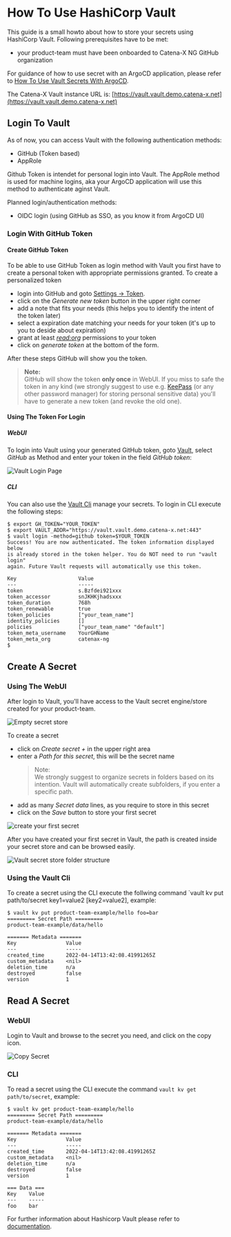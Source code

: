 # How To Use HashiCorp Vault

This guide is a small howto about how to store your secrets using HashiCorp Vault. Following prerequisites have to be 
met:

- your product-team must have been onboarded to Catena-X NG GitHub organization

For guidance of how to use secret with an ArgoCD application, please refer to 
[How To Use Vault Secrets With ArgoCD](./howto-use-vault-secrets-with-argocd.md).

The Catena-X Vault instance URL is: [https://vault.vault.demo.catena-x.net](https://vault.vault.demo.catena-x.net) 

## Login To Vault
As of now, you can access Vault with the following authentication methods:
- GitHub (Token based)
- AppRole

Github Token is intendet for personal login into Vault. The AppRole method is used for machine logins, aka your ArgoCD 
application will use this method to authenticate aginst Vault.

Planned login/authentication methods:
- OIDC login (using GitHub as SSO, as you know it from ArgoCD UI)

### Login With GitHub Token
#### Create GitHub Token
To be able to use GitHub Token as login method with Vault you first have to create a personal token with appropriate
permissions granted. To create a personalized token 
- login into GitHub and goto [Settings -> Token](https://github.com/settings/tokens).
- click on the _Generate new token_ button in the upper right corner 
- add a note that fits your needs (this helps you to identify the intent of the token later)
- select a expiration date matching your needs for your token (it's up to you to deside about expiration)
- grant at least [_read:org_](https://www.vaultproject.io/docs/auth/github) permissions to your token
- click on _generate token_ at the bottom of the form.

After these steps GitHub will show you the token.
> **Note:**<br>
> GitHub will show the token **only once** in WebUI. If you miss to safe the token in any kind (we strongly suggest to 
> use e.g. [KeePass](https://keepass.info) (or any other password manager) for storing personal sensitive data) you'll 
> have to generate a new token (and revoke the old one).

#### Using The Token For Login
##### WebUI
To login into Vault using your generated GitHub token, goto [Vault](https://vault.vault.demo.catena-x.net), select 
_GitHub_ as Method and enter your token in the field _GitHub token_:

![Vault Login Page](./assets/vault-login-page.png)

##### CLI
You can also use the [Vault Cli](https://www.vaultproject.io/downloads) manage your secrets. To login in CLI execute the 
following steps:

```shell
$ export GH_TOKEN="YOUR_TOKEN"
$ export VAULT_ADDR="https://vault.vault.demo.catena-x.net:443"
$ vault login -method=github token=$YOUR_TOKEN
Success! You are now authenticated. The token information displayed below
is already stored in the token helper. You do NOT need to run "vault login"
again. Future Vault requests will automatically use this token.

Key                    Value
---                    -----
token                  s.Bzfdei921xxx
token_accessor         snJKHKjhadsxxx
token_duration         768h
token_renewable        true
token_policies         ["your_team_name"]
identity_policies      []
policies               ["your_team_name" "default"]
token_meta_username    YourGHName
token_meta_org         catenax-ng
$
```

## Create A Secret
### Using The WebUI
After login to Vault, you'll have access to the Vault secret engine/store created for your product-team. 

![Empty secret store](assets/vault-empty-store.png)

To create a secret
- click on _Create secret +_ in the upper right area
- enter a _Path for this secret_, this will be the secret name<br>
  > Note:<br>
  > We strongly suggest to organize secrets in folders based on its intention. Vault will automatically create subfolders, 
  if you enter a specific path.
- add as many _Secret data_ lines, as you require to store in this secret
- click on the _Save_ button to store your first secret

![create your first secret](assets/vault-add-first-secret.png)

After you have created your first secret in Vault, the path is created inside your secret store and can be browsed easily.

![Vault secret store folder structure](assets/vault-folder-structure.png)

### Using the Vault Cli
To create a secret using the CLI execute the follwing command `vault kv put path/to/secret key1=value2 [key2=value2], 
example:

```shell
$ vault kv put product-team-example/hello foo=bar
========= Secret Path =========
product-team-example/data/hello

======= Metadata =======
Key                Value
---                -----
created_time       2022-04-14T13:42:08.41991265Z
custom_metadata    <nil>
deletion_time      n/a
destroyed          false
version            1
```

## Read A Secret
### WebUI
Login to Vault and browse to the secret you need, and click on the copy icon.

![Copy Secret](assets/vault-copy-secret-webui.png)

### CLI
To read a secret using the CLI execute the command `vault kv get path/to/secret`, example:
```shell
$ vault kv get product-team-example/hello
========= Secret Path =========
product-team-example/data/hello

======= Metadata =======
Key                Value
---                -----
created_time       2022-04-14T13:42:08.41991265Z
custom_metadata    <nil>
deletion_time      n/a
destroyed          false
version            1

=== Data ===
Key    Value
---    -----
foo    bar
```

For further information about Hashicorp Vault please refer to [documentation](https://www.vaultproject.io/docs/commands).